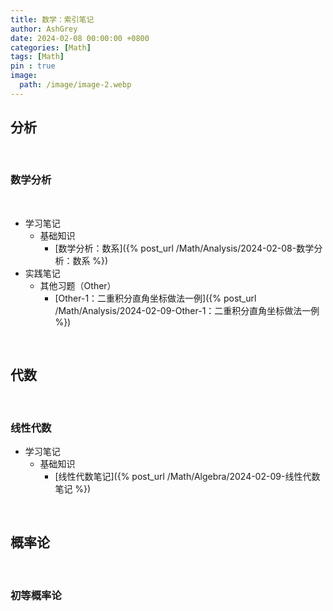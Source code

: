 ```yaml
---
title: 数学：索引笔记
author: AshGrey
date: 2024-02-08 00:00:00 +0800
categories: [Math]
tags: [Math]
pin : true
image: 
  path: /image/image-2.webp
---
```


## 分析

<br>

### 数学分析

<br>

- 学习笔记
    - 基础知识
        - [数学分析：数系]({% post_url /Math/Analysis/2024-02-08-数学分析：数系 %})
- 实践笔记
    - 其他习题（Other）
        - [Other-1：二重积分直角坐标做法一例]({% post_url /Math/Analysis/2024-02-09-Other-1：二重积分直角坐标做法一例 %})
  
<br>

## 代数

<br>

### 线性代数

- 学习笔记
    - 基础知识
        - [线性代数笔记]({% post_url /Math/Algebra/2024-02-09-线性代数笔记 %})

<br>

## 概率论

<br>

### 初等概率论